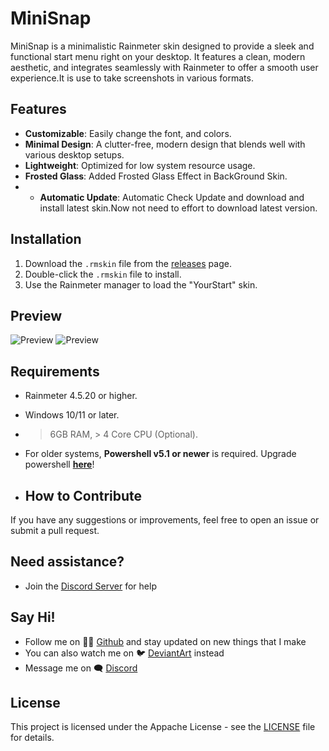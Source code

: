 # MiniSnap
MiniSnap is a minimalistic Rainmeter skin designed to provide a sleek and functional start menu right on your desktop. It features a clean, modern aesthetic, and integrates seamlessly with Rainmeter to offer a smooth user experience.It is use to take screenshots in various formats.

## Features


- **Customizable**: Easily change the font, and colors.
- **Minimal Design**: A clutter-free, modern design that blends well with various desktop setups.
- **Lightweight**: Optimized for low system resource usage.
- **Frosted Glass**: Added Frosted Glass Effect in BackGround Skin.
- - **Automatic Update**: Automatic Check Update and download and install latest skin.Now not need to effort to download latest version.

## Installation

1. Download the `.rmskin` file from the [releases](https://github.com/NSTechBytes/MiniSnap/releases) page.
2. Double-click the `.rmskin` file to install.
3. Use the Rainmeter manager to load the "YourStart" skin.

## Preview
![Preview](https://github.com/NSTechBytes/Projects-Templates/blob/main/RainmeterSkins/YourStart/Screenshot%20(160).png) <!-- Add a link to your image or GIF preview -->
![Preview](https://github.com/NSTechBytes/Projects-Templates/blob/main/RainmeterSkins/YourStart/Screenshot%20(161).png) 

## Requirements

- Rainmeter 4.5.20 or higher.
- Windows 10/11 or later.
- > 6GB RAM, > 4 Core CPU (Optional).
- For older systems, **Powershell v5.1 or newer** is required. Upgrade powershell **[here](https://docs.microsoft.com/en-us/powershell/scripting/windows-powershell/install/installing-windows-powershell?view=powershell-7.2#upgrading-existing-windows-powershell)**!


- ## How to Contribute

If you have any suggestions or improvements, feel free to open an issue or submit a pull request.

## Need assistance?
* Join the [Discord Server](https://discord.gg/fZejMxtMhf) for help

 ## Say Hi!
* Follow me on 👨‍💻 [Github](https://github.com/NSTechBytes) and stay updated on new things that I make
* You can also watch me on 🐦 [DeviantArt](https://www.deviantart.com/nstechbytes) instead
* Message me on 🗨️ [Discord](https://discord.gg/fZejMxtMhf)
 
## License

This project is licensed under the Appache License - see the [LICENSE](LICENSE) file for details.
